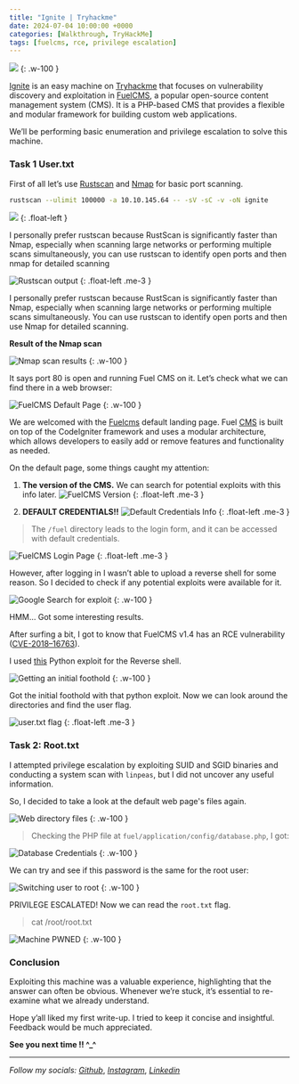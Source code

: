 ```yaml
---
title: "Ignite | Tryhackme"
date: 2024-07-04 10:00:00 +0000
categories: [Walkthrough, TryHackMe]
tags: [fuelcms, rce, privilege escalation]
---
```


![](https://cdn-images-1.medium.com/max/800/1*K09FnF_bJQKBBbLbJZVk9A.png)
{: .w-100 }

[Ignite](https://tryhackme.com/r/room/ignite) is an easy machine on [Tryhackme](https://tryhackme.com/) that focuses on vulnerability discovery and exploitation in [FuelCMS](https://www.getfuelcms.com/), a popular open-source content management system (CMS). It is a PHP-based CMS that provides a flexible and modular framework for building custom web applications.

We’ll be performing basic enumeration and privilege escalation to solve this machine.

### **Task 1 User.txt**

First of all let’s use [Rustscan](https://github.com/RustScan/RustScan) and [Nmap](https://nmap.org/) for basic port scanning.

```bash
rustscan --ulimit 100000 -a 10.10.145.64 -- -sV -sC -v -oN ignite
```

![](https://cdn-images-1.medium.com/max/800/1*kHC74a4lau6IW0Tb3xYiZA.png)
{: .float-left }

I personally prefer rustscan because RustScan is significantly faster than Nmap, especially when scanning large networks or performing multiple scans simultaneously, you can use rustscan to identify open ports and then nmap for detailed scanning


![Rustscan output](https://cdn-images-1.medium.com/max/800/1*kHC74a4lau6IW0Tb3xYiZA.png)
{: .float-left .me-3 }

I personally prefer rustscan because RustScan is significantly faster than Nmap, especially when scanning large networks or performing multiple scans simultaneously. You can use rustscan to identify open ports and then use Nmap for detailed scanning.

**Result of the Nmap scan**

![Nmap scan results](https://cdn-images-1.medium.com/max/800/1*JeETCDbW4oHMDvP1HnpIDg.png)
{: .w-100 }

It says port 80 is open and running Fuel CMS on it. Let’s check what we can find there in a web browser:

![FuelCMS Default Page](https://cdn-images-1.medium.com/max/800/1*bNHIN_N4dHlROp_eOBM0Aw.png)
{: .w-100 }

We are welcomed with the [Fuelcms](https://www.getfuelcms.com/) default landing page. Fuel [CMS](https://www.getfuelcms.com/) is built on top of the CodeIgniter framework and uses a modular architecture, which allows developers to easily add or remove features and functionality as needed.

On the default page, some things caught my attention:

1.  **The version of the CMS.** We can search for potential exploits with this info later.
    ![FuelCMS Version](https://cdn-images-1.medium.com/max/800/1*C03JLbnuZZiJq7Ky0HxqHg.png)
    {: .float-left .me-3 }

2.  **DEFAULT CREDENTIALS!!**
    ![Default Credentials Info](https://cdn-images-1.medium.com/max/800/1*F92u_YJ8ca8Cv6TMlReQgg.png)
    {: .float-left .me-3 }

> The `/fuel` directory leads to the login form, and it can be accessed with default credentials.

![FuelCMS Login Page](https://cdn-images-1.medium.com/max/800/1*ZvjUtgWUQh7C1jTVaBVjZA.png)
{: .float-left .me-3 }

However, after logging in I wasn’t able to upload a reverse shell for some reason. So I decided to check if any potential exploits were available for it.

![Google Search for exploit](https://cdn-images-1.medium.com/max/800/1*quEzBPg4WgcLKXjiyMAQfA.png)
{: .w-100 }

HMM… Got some interesting results.

After surfing a bit, I got to know that FuelCMS v1.4 has an RCE vulnerability ([CVE-2018–16763](https://www.exploit-db.com/exploits/47138)).

I used [this](https://github.com/ice-wzl/Fuel-1.4.1-RCE-Updated) Python exploit for the Reverse shell.

![Getting an initial foothold](https://cdn-images-1.medium.com/max/800/1*IONVa0Wyd17n70MOlN-g3A.png)
{: .w-100 }

Got the initial foothold with that python exploit. Now we can look around the directories and find the user flag.

![user.txt flag](https://cdn-images-1.medium.com/max/800/1*21Q0R2EZplwNWjmUieaGtQ.jpeg)
{: .float-left .me-3 }

### **Task 2: Root.txt**

I attempted privilege escalation by exploiting SUID and SGID binaries and conducting a system scan with `linpeas`, but I did not uncover any useful information.

So, I decided to take a look at the default web page's files again.

![Web directory files](https://cdn-images-1.medium.com/max/800/1*OHEwgsQJzi4z4YxIN_A4Pg.png)
{: .w-100 }

> Checking the PHP file at `fuel/application/config/database.php`, I got:

![Database Credentials](https://cdn-images-1.medium.com/max/800/1*VgWpUUg2EbQI8h2e53-KSQ.jpeg)
{: .w-100 }

We can try and see if this password is the same for the root user:

![Switching user to root](https://cdn-images-1.medium.com/max/800/1*NRkySWpoIx6Q-fPsN9NRIg.jpeg)
{: .w-100 }

PRIVILEGE ESCALATED! Now we can read the `root.txt` flag.

> cat /root/root.txt

![Machine PWNED](https://cdn-images-1.medium.com/max/800/1*_Cj86Zjqkj6OUD0mctOqZQ.png)
{: .w-100 }

### **Conclusion**

Exploiting this machine was a valuable experience, highlighting that the answer can often be obvious. Whenever we’re stuck, it’s essential to re-examine what we already understand.

Hope y’all liked my first write-up. I tried to keep it concise and insightful. Feedback would be much appreciated.

**See you next time !! ^\_^**

---
*Follow my socials:* [_Github_](https://github.com/Ricktor0), [_Instagram_](https://www.instagram.com/vikr.am121/), [_Linkedin_](https://in.linkedin.com/in/vikram-sharma-957513230)
```